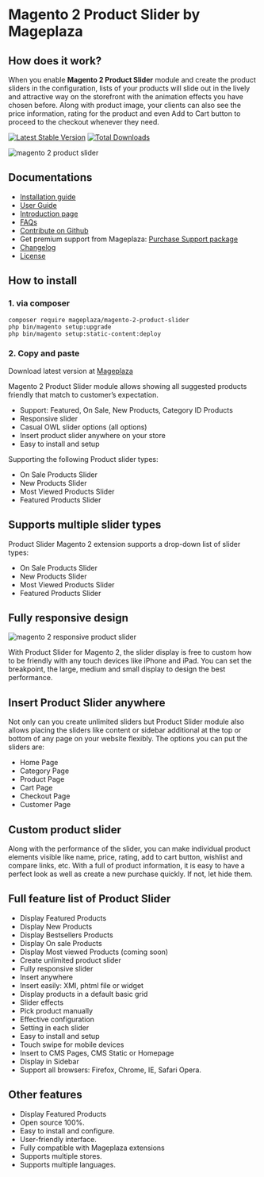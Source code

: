 # Magento 2 Product Slider by Mageplaza


## How does it work?

When you enable **Magento 2 Product Slider** module and create the product sliders in the configuration, lists of your products will slide out in the lively and attractive way on the storefront with the animation effects you have chosen before. Along with product image, your clients can also see the price information, rating for the product and even Add to Cart button to proceed to the checkout whenever they need.

[![Latest Stable Version](https://poser.pugx.org/mageplaza/magento-2-product-slider/v/stable)](https://packagist.org/packages/mageplaza/mageplaza/magento-2-product-slider)
[![Total Downloads](https://poser.pugx.org/mageplaza/magento-2-product-slider/downloads)](https://packagist.org/packages/mageplaza/magento-2-product-slider)


![magento 2 product slider](https://www.mageplaza.com/assets/img/extensions-images/magento-2-product-slider/product-slider-effect.gif)

## Documentations

- [Installation guide](https://www.mageplaza.com/install-magento-2-extension/)
- [User Guide](https://docs.mageplaza.com/product-slider-m2/)
- [Introduction page](https://www.mageplaza.com/magento-2-product-slider-extension/)
- [FAQs](https://www.mageplaza.com/faqs/)
- [Contribute on Github](https://github.com/mageplaza/magento-2-product-slider/)
- Get premium support from Mageplaza: [Purchase Support package](https://www.mageplaza.com/magento-2-extension-support-package/)
- [Changelog](https://github.com/mageplaza/magento-2-product-slider/releases)
- [License](https://www.mageplaza.com/LICENSE.txt)

## How to install

### 1. via composer

```
composer require mageplaza/magento-2-product-slider
php bin/magento setup:upgrade
php bin/magento setup:static-content:deploy
```

### 2. Copy and paste

Download latest version at [Mageplaza](https://www.mageplaza.com/magento-2-product-slider-extension/)

Magento 2 Product Slider module allows showing all suggested products friendly that match to customer’s expectation.

- Support: Featured, On Sale, New Products, Category ID Products
- Responsive slider
- Casual OWL slider options (all options)
- Insert product slider anywhere on your store
- Easy to install and setup

Supporting the following Product slider types:

- On Sale Products Slider
- New Products Slider
- Most Viewed Products Slider
- Featured Products Slider




## Supports multiple slider types

Product Slider Magento 2 extension supports a drop-down list of slider types:

- On Sale Products Slider
- New Products Slider
- Most Viewed Products Slider
- Featured Products Slider

## Fully responsive design

![magento 2 responsive product slider](https://www.mageplaza.com/assets/img/extensions-images/magento-2-product-slider/responsive.jpg)

With Product Slider for Magento 2, the slider display is free to custom how to be friendly with any touch devices like iPhone and iPad. You can set the breakpoint, the large, medium and small display to design the best performance.


## Insert Product Slider anywhere

Not only can you create unlimited sliders but Product Slider module also allows placing the sliders like content or sidebar additional at the top or bottom of any page on your website flexibly. The options you can put the sliders are:

- Home Page
- Category Page
- Product Page
- Cart Page
- Checkout Page
- Customer Page


## Custom product slider

Along with the performance of the slider, you can make individual product elements visible like name, price, rating, add to cart button, wishlist and compare links, etc. With a full of product information, it is easy to have a perfect look as well as create a new purchase quickly. If not, let hide them.


## Full feature list of Product Slider

- Display Featured Products
- Display New Products
- Display Bestsellers Products
- Display On sale Products
- Display Most viewed Products (coming soon)
- Create unlimited product slider
- Fully responsive slider
- Insert anywhere
- Insert easily: XMl, phtml file or widget
- Display products in a default basic grid
- Slider effects
- Pick product manually
- Effective configuration
- Setting in each slider
- Easy to install and setup
- Touch swipe for mobile devices
- Insert to CMS Pages, CMS Static or Homepage
- Display in Sidebar
- Support all browsers: Firefox, Chrome, IE, Safari Opera.

## Other features

- Display Featured Products
- Open source 100%.
- Easy to install and configure.
- User-friendly interface.
- Fully compatible with Mageplaza extensions
- Supports multiple stores.
- Supports multiple languages.

